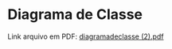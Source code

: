 # Diagrama de Classe




Link arquivo em PDF: [diagramadeclasse (2).pdf](https://github.com/samuelllopes/Projeto-Fix-IT/files/10066327/diagramadeclasse.2.pdf)


